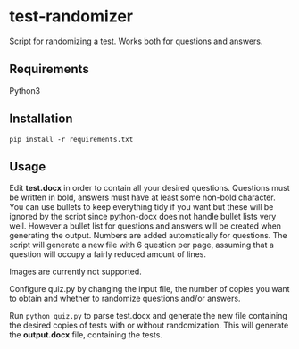 # test-randomizer
Script for randomizing a test. Works both for questions and answers.

## Requirements
Python3

## Installation
`pip install -r requirements.txt`

## Usage
Edit **test.docx** in order to contain all your desired questions. Questions must be written in bold, answers must have at least some non-bold character.
You can use bullets to keep everything tidy if you want but these will be ignored by the script since python-docx does not handle bullet lists very well.
However a bullet list for questions and answers will be created when generating the output. Numbers are added automatically for questions.
The script will generate a new file with 6 question per page, assuming that a question will occupy a fairly reduced amount of lines.

Images are currently not supported.

Configure quiz.py by changing the input file, the number of copies you want to obtain and whether to randomize questions and/or answers.

Run `python quiz.py` to parse test.docx and generate the new file containing the desired copies of tests with or without randomization.
This will generate the **output.docx** file, containing the tests.
